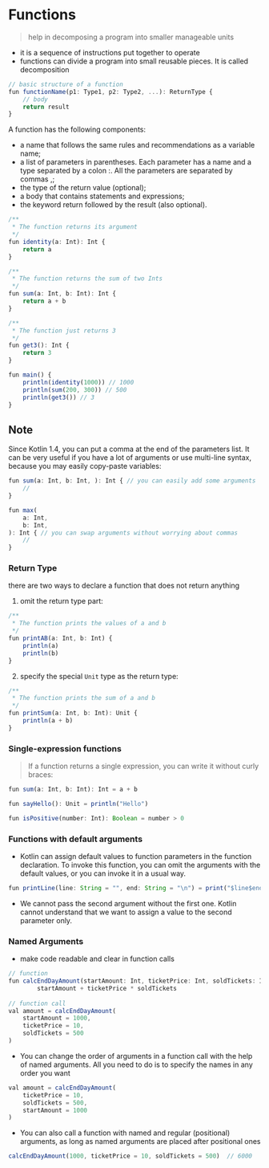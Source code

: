 # Functions
> help in decomposing a program into smaller manageable units
- it is a sequence of instructions put together to operate
- functions can divide a program into small reusable pieces. It is called decomposition
```js
// basic structure of a function
fun functionName(p1: Type1, p2: Type2, ...): ReturnType {
    // body
    return result
}
```

A function has the following components:
- a name that follows the same rules and recommendations as a variable name;
- a list of parameters in parentheses. Each parameter has a name and a type separated by a colon :. All the parameters are separated by commas ,;
- the type of the return value (optional);
- a body that contains statements and expressions;
- the keyword return followed by the result (also optional).

```js
/**
 * The function returns its argument
 */
fun identity(a: Int): Int {
    return a
}

/**
 * The function returns the sum of two Ints
 */
fun sum(a: Int, b: Int): Int {
    return a + b
}

/**
 * The function just returns 3
 */
fun get3(): Int {
    return 3
}

fun main() {
    println(identity(1000)) // 1000
    println(sum(200, 300)) // 500    
    println(get3()) // 3
}
```

## Note
Since Kotlin 1.4, you can put a comma at the end of the parameters list. It can be very useful if you have a lot of arguments or use multi-line syntax, 
because you may easily copy-paste variables:
```js
fun sum(a: Int, b: Int, ): Int { // you can easily add some arguments
    // 
}

fun max(
    a: Int,
    b: Int,
): Int { // you can swap arguments without worrying about commas
    // 
}
```

### Return Type
there are two ways to declare a function that does not return anything
1. omit the return type part:
```js
/**
 * The function prints the values of a and b
 */
fun printAB(a: Int, b: Int) {
    println(a)
    println(b)
}
```

2. specify the special `Unit` type as the return type:
```js
/**
 * The function prints the sum of a and b
 */
fun printSum(a: Int, b: Int): Unit {
    println(a + b)
}
```

### Single-expression functions
> If a function returns a single expression, you can write it without curly braces:
```js
fun sum(a: Int, b: Int): Int = a + b

fun sayHello(): Unit = println("Hello")

fun isPositive(number: Int): Boolean = number > 0
```

### Functions with default arguments
- Kotlin can assign default values to function parameters in the function declaration. To invoke this function, you can omit the arguments with the default values, or you can invoke it in a usual way.
```js
fun printLine(line: String = "", end: String = "\n") = print("$line$end")
```
- We cannot pass the second argument without the first one. Kotlin cannot understand that we want to assign a value to the second parameter only.

### Named Arguments
- make code readable and clear in function calls
```js
// function
fun calcEndDayAmount(startAmount: Int, ticketPrice: Int, soldTickets: Int) =
        startAmount + ticketPrice * soldTickets
        
// function call
val amount = calcEndDayAmount(
    startAmount = 1000,
    ticketPrice = 10,
    soldTickets = 500
)
```
- You can change the order of arguments in a function call with the help of named arguments. All you need to do is to specify the names in any order you want
```js
val amount = calcEndDayAmount(
    ticketPrice = 10,
    soldTickets = 500,
    startAmount = 1000
)
```
- You can also call a function with named and regular (positional) arguments, as long as named arguments are placed after positional ones
```js
calcEndDayAmount(1000, ticketPrice = 10, soldTickets = 500)  // 6000
```
